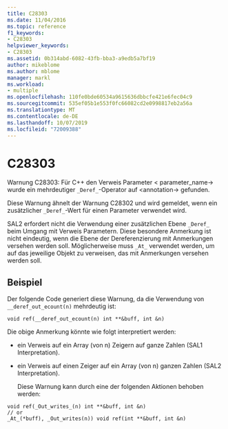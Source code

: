 ```yaml
---
title: C28303
ms.date: 11/04/2016
ms.topic: reference
f1_keywords:
- C28303
helpviewer_keywords:
- C28303
ms.assetid: 0b314abd-6082-43fb-bba3-a9edb5a7bf19
author: mikeblome
ms.author: mblome
manager: markl
ms.workload:
- multiple
ms.openlocfilehash: 110fe0bde60534a9615636dbbcfe421e6fec04c9
ms.sourcegitcommit: 535ef05b1e553f0fc66082cd2e0998817eb2a56a
ms.translationtype: MT
ms.contentlocale: de-DE
ms.lasthandoff: 10/07/2019
ms.locfileid: "72009388"
---
```

# <a name="c28303"></a>C28303
Warnung C28303: Für C++ den Verweis Parameter < parameter_name-> wurde ein mehrdeutiger `_Deref_`-Operator auf \<annotation-> gefunden.

 Diese Warnung ähnelt der Warnung C28302 und wird gemeldet, wenn ein zusätzlicher `_Deref_`-Wert für einen Parameter verwendet wird.

 SAL2 erfordert nicht die Verwendung einer zusätzlichen Ebene `_Deref_` beim Umgang mit Verweis Parametern. Diese besondere Anmerkung ist nicht eindeutig, wenn die Ebene der Dereferenzierung mit Anmerkungen versehen werden soll. Möglicherweise muss `_At_` verwendet werden, um auf das jeweilige Objekt zu verweisen, das mit Anmerkungen versehen werden soll.

## <a name="example"></a>Beispiel
 Der folgende Code generiert diese Warnung, da die Verwendung von `__deref_out_ecount(n)` mehrdeutig ist:

```
void ref(__deref_out_ecount(n) int **&buff, int &n)
```

 Die obige Anmerkung könnte wie folgt interpretiert werden:

- ein Verweis auf ein Array (von n) Zeigern auf ganze Zahlen (SAL1 Interpretation).

- ein Verweis auf einen Zeiger auf ein Array (von n) ganzen Zahlen (SAL2 Interpretation).

  Diese Warnung kann durch eine der folgenden Aktionen behoben werden:

```
void ref(_Out_writes_(n) int **&buff, int &n)
// or
_At_(*buff), _Out_writes(n)) void ref(int **&buff, int &n)
```
